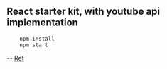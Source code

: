 ## React starter kit, with youtube api implementation

```
	npm install
	npm start
```

-- [Ref](https://www.udemy.com/react-redux/)
